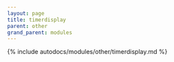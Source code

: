 ```yaml
---
layout: page
title: timerdisplay
parent: other
grand_parent: modules
---
```


{% include autodocs/modules/other/timerdisplay.md %}
